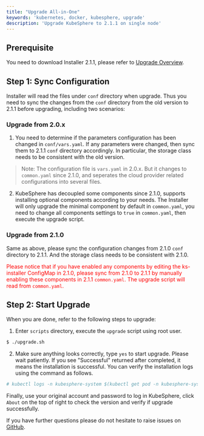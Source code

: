 ```yaml
---
title: "Upgrade All-in-One"
keywords: 'kubernetes, docker, kubesphere, upgrade'
description: 'Upgrade KubeSphere to 2.1.1 on single node'
---
```


## Prerequisite

You need to download Installer 2.1.1, please refer to [Upgrade Overview](../upgrade).

## Step 1: Sync Configuration

Installer will read the files under `conf` directory when upgrade. Thus you need to sync the changes from the `conf` directory from the old version to 2.1.1 before upgrading, including two scenarios:

### Upgrade from 2.0.x

1. You need to determine if the parameters configuration has been changed in `conf/vars.yaml`. If any parameters were changed, then sync them to 2.1.1 `conf` directory accordingly. In particular, the storage class needs to be consistent with the old version.

> Note: The configuration file is `vars.yaml` in 2.0.x. But it changes to `common.yaml` since 2.1.0, and seperates the cloud provider related configurations into several files.

2. KubeSphere has decoupled some components since 2.1.0, supports installing optional components according to your needs. The Installer will only upgrade the minimal component by default in `common.yaml`, you need to change all components settings to `true` in `common.yaml`, then execute the upgrade script.


### Upgrade from 2.1.0

Same as above, please sync the configuration changes from 2.1.0 `conf` directory to 2.1.1. And the storage class needs to be  consistent with 2.1.0.

<font color="red">Please notice that if you have enabled any components by editing the ks-installer ConfigMap in 2.1.0, please sync from 2.1.0 to 2.1.1 by manually enabling these components in 2.1.1 `common.yaml`. The upgrade script will read from `common.yaml`. </font>

## Step 2: Start Upgrade

When you are done, refer to the following steps to upgrade:

1. Enter `scripts` directory, execute the `upgrade` script using root user.

```bash
$ ./upgrade.sh
```
2. Make sure anything looks correctly, type `yes` to start upgrade. Please wait patiently. If you see "Successful" returned after completed, it means the installation is successful. You can verify the installation logs using the command as follows.


```bash
# kubectl logs -n kubesphere-system $(kubectl get pod -n kubesphere-system -l app=ks-install -o jsonpath={.items[0].metadata.name}) -f
```

Finally, use your original account and password to log in KubeSphere, click `About` on the top of right to check the version and verify if upgrade successfully.

If you have further questions please do not hesitate to raise issues on [GitHub](https://github.com/kubesphere/kubesphere/issues).

